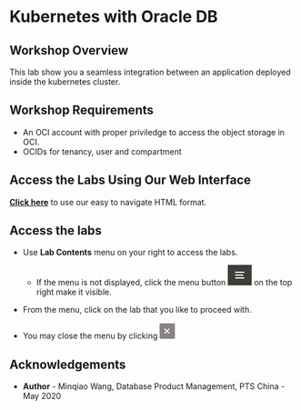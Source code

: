 # Kubernetes with Oracle DB #

## Workshop Overview ##

This lab show you a seamless integration between an application deployed inside the kubernetes cluster.

## Workshop Requirements

- An OCI account with proper priviledge to access the object storage in OCI.
- OCIDs for tenancy, user and compartment

## Access the Labs Using Our Web Interface

**[Click here](https://minqiaowang.github.io/oci-k8s-cn/workshops/freetier)** to use our easy to navigate HTML format.

## Access the labs ##

- Use **Lab Contents** menu on your right to access the labs.
    - If the menu is not displayed, click the menu button ![](./images/menu-button.png) on the top right  make it visible.

- From the menu, click on the lab that you like to proceed with. 

- You may close the menu by clicking ![](./images/menu-close.png "")

## Acknowledgements

- **Author** - Minqiao Wang, Database Product Management, PTS China - May 2020